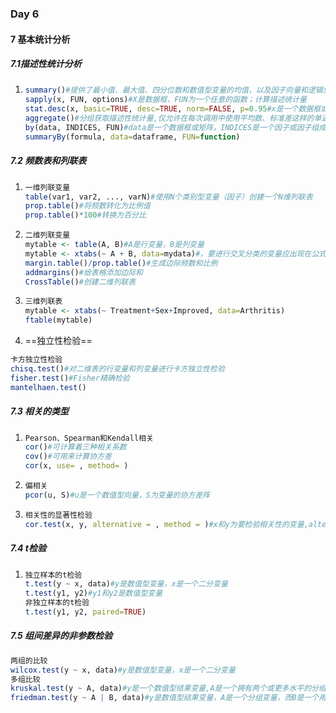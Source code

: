 ### Day 6

#### 7 基本统计分析

##### 7.1描述性统计分析

1. ``` R
   summary()#提供了最小值、最大值、四分位数和数值型变量的均值，以及因子向量和逻辑型向量的频数统计
   sapply(x, FUN, options)#X是数据框，FUN为一个任意的函数；计算描述统计量
   stat.desc(x, basic=TRUE, desc=TRUE, norm=FALSE, p=0.95#x是一个数据框或时间序列,basic=TRUE计算其中所有值、空值、缺失值的数量，以及最小值、最大值、值域，还有总和。desc=TRUE计算中位数、平均数、平均数的标准误、平均数置信度为95%的置信区间、方差、标准差以及变异系数。norm=TRUE返回正态分布统计量，包括偏度和峰度。
   aggregate()#分组获取描述性统计量,仅允许在每次调用中使用平均数、标准差这样的单返回值函数。
   by(data, INDICES, FUN)#data是一个数据框或矩阵，INDICES是一个因子或因子组成的列表，定义了分组，FUN是任意函数
   summaryBy(formula, data=dataframe, FUN=function)
   ```

##### 7.2 频数表和列联表

1. ``` R
   一维列联变量
   table(var1, var2, ..., varN)#使用N个类别型变量（因子）创建一个N维列联表
   prop.table()#将频数转化为比例值
   prop.table()*100#转换为百分比
   ```

2. ``` R
   二维列联变量
   mytable <- table(A, B)#A是行变量，B是列变量
   mytable <- xtabs(~ A + B, data=mydata)#，要进行交叉分类的变量应出现在公式的右侧（即~符号的右方），以+作为分隔符
   margin.table()/prop.table()#生成边际频数和比例
   addmargins()#给表格添加边际和
   CrossTable()#创建二维列联表
   ```

3. ``` R
   三维列联表
   mytable <- xtabs(~ Treatment+Sex+Improved, data=Arthritis)
   ftable(mytable)
   ```

4. ==独立性检验==

``` R
卡方独立性检验
chisq.test()#对二维表的行变量和列变量进行卡方独立性检验
fisher.test()#Fisher精确检验
mantelhaen.test()
```

##### 7.3 相关的类型

1. ``` R
   Pearson、Spearman和Kendall相关
   cor()#可计算着三种相关系数
   cov()#可用来计算协方差
   cor(x, use= , method= )
   ```

2. ``` R
   偏相关
   pcor(u, S)#u是一个数值型向量，S为变量的协方差阵
   ```

3. ``` R
   相关性的显著性检验
   cor.test(x, y, alternative = , method = )#x和y为要检验相关性的变量,alternative则用来指定进行双侧检验或单侧检验,method用以指定要计算的相关类型
   ```

##### 7.4 t检验

1. ``` R
   独立样本的t检验
   t.test(y ~ x, data)#y是数值型变量，x是一个二分变量
   t.test(y1, y2)#y1和y2是数值型变量
   非独立样本的t检验
   t.test(y1, y2, paired=TRUE)
   ```

##### 7.5 组间差异的非参数检验

``` R
两组的比较
wilcox.test(y ~ x, data)#y是数值型变量，x是一个二分变量
多组比较
kruskal.test(y ~ A, data)#y是一个数值型结果变量,A是一个拥有两个或更多水平的分组变量
friedman.test(y ~ A | B, data)#y是数值型结果变量，A是一个分组变量，而B是一个用以认定匹配观测的区组变量
```

